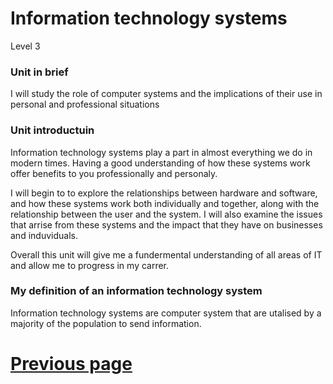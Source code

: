 # Information technology systems
Level 3

### Unit in brief
I will study the role of computer systems and the implications of their use in personal and professional situations

### Unit introductuin
Information technology systems play a part in almost everything we do in modern times. Having a good understanding of how these systems work offer benefits to you professionally and personaly. 

I will begin to to explore the relationships between hardware and software, and how these systems work both individually and together, along with the relationship between the user and the system. I will also examine the issues that arrise from these systems and the impact that they have on businesses and induviduals.

Overall this unit will give me a fundermental understanding of all areas of IT and allow me to progress in my carrer.

### My definition of an information technology system
Information technology systems are computer system that are utalised by a majority of the population to send information.





# [Previous page](https://judeicca.github.io/Blog/)
